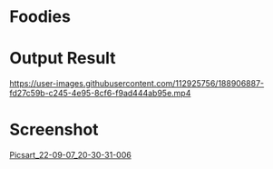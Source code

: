 # Foodies
# Output Result
https://user-images.githubusercontent.com/112925756/188906887-fd27c59b-c245-4e95-8cf6-f9ad444ab95e.mp4

# Screenshot
[Picsart_22-09-07_20-30-31-006](https://user-images.githubusercontent.com/112925756/188946806-ac5bfa45-558d-45ec-a728-d44323bbf462.jpg)

